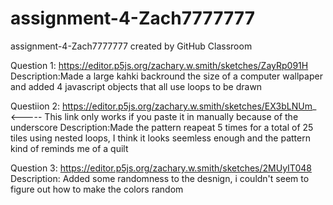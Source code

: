 # assignment-4-Zach7777777
assignment-4-Zach7777777 created by GitHub Classroom

Question 1: https://editor.p5js.org/zachary.w.smith/sketches/ZayRp091H
Description:Made a large kahki backround the size of a computer wallpaper and added 4 javascript objects that all use loops to be drawn 

Questiion 2: https://editor.p5js.org/zachary.w.smith/sketches/EX3bLNUm_ <----- This link only works if you paste it in manually because of the underscore 
Description:Made the pattern reapeat 5 times for a total of 25 tiles using nested loops, I think 
it looks seemless enough and the pattern kind of reminds me of a quilt 

Question 3: https://editor.p5js.org/zachary.w.smith/sketches/2MUyIT048
Description: Added some randomness to the desnign, i couldn't seem to figure out how to make the colors random 
